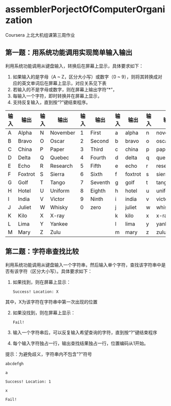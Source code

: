 # assemblerPorjectOfComputerOrganization
Coursera 上北大机组课第三周作业

## 第一题：用系统功能调用实现简单输入输出

利用系统功能调用从键盘输入，转换后在屏幕上显示，具体要求如下：

1. 如果输入的是字母（A ~ Z，区分大小写）或数字（0 ~ 9），则将其转换成对应的英文单词后在屏幕上显示，对应关系见下表
2. 若输入的不是字母或数字，则在屏幕上输出字符“*”，
3. 每输入一个字符，即时转换并在屏幕上显示，
4. 支持反复输入，直到按“?”键结束程序。

输入|输出|输入|输出|输入|输出|输入|输出|输入|输出
--- | --------- | ---- | --------- | ---- | --------- | --- | -------- | --- |  ---
A	|Alpha	    |N	|November	|1	|First  	|a	|alpha	    |n	|november
B	|Bravo	    |O	|Oscar	    |2	|Second	    |b	|bravo	    |o	|oscar
C	|China	    |P	|Paper	    |3	|Third	    |c	|china	    |p	|paper
D	|Delta	    |Q	|Quebec	    |4	|Fourth	    |d	|delta	    |q	|quebec
E	|Echo	    |R	|Research	|5	|Fifth  	|e	|echo	    |r	|research
F	|Foxtrot	|S	|Sierra	    |6	|Sixth  	|f	|foxtrot	|s	|sierra
G	|Golf	    |T	|Tango	    |7	|Seventh	|g	|golf	    |t	|tango
H	|Hotel	    |U	|Uniform	|8	|Eighth	    |h	|hotel	    |u  |uniform
I	|India	    |V	|Victor	    |9	|Ninth  	|i	|india	    |v	|victor
J	|Juliet	    |W	|Whisky	    |0	|zero	    |j	|juliet	    |w	|whisky
K	|Kilo	    |X	|X-ray	    ||              |k	|kilo	    |x	|x-ray
L	|Lima	    |Y	|Yankee		||              |l	|lima	    |y	|yankee
M	|Mary	    |Z	|Zulu		||              |m	|mary	    |z	|zulu



## 第二题：字符串查找比较

利用系统功能调用从键盘输入一个字符串，然后输入单个字符，查找该字符串中是否有该字符（区分大小写）。具体要求如下：

1. 如果找到，则在屏幕上显示：

    `Success! Location: X`

其中，X为该字符在字符串中第一次出现的位置

2. 如果没找到，则在屏幕上显示：

   `Fail!`

3. 输入一个字符串后，可以反复输入希望查询的字符，直到按“?”键结束程序

4. 每个输入字符独占一行，输出查找结果独占一行，位置编码从1开始。

提示：为避免歧义，字符串内不包含"?"符号

   `abcdefgh`

   `a`

   `Success! Location: 1`
   
   `x`
    
   `Fail!`